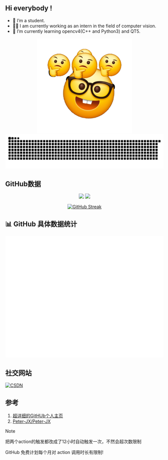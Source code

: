 ## Hi everybody ! 
- 🔭 I’m a student.
- 👨‍💻 I am currently working as an intern in the field of computer vision.
- 🌱 I’m currently learning opencv4(C++ and Python3) and QT5.

  
<div align="center">
 <!-- knock code pictures gif图片 -->
  <picture>
    <img src ="https://github.com/TravelTibet/gallery/blob/main/Github/2025.01/Nice.gif" width = "300px" height="300px" />
  </picture>
  
 <!-- 贪吃蛇动画 -->
<picture>
  <source media="(prefers-color-scheme: dark)" srcset="https://raw.githubusercontent.com/TravelTibet/TravelTibet/output/github-contribution-grid-snake-dark.svg">
  <source media="(prefers-color-scheme: light)" srcset="https://raw.githubusercontent.com/TravelTibet/TravelTibet/output/github-contribution-grid-snake.svg">
  <img alt="github contribution grid snake animation" src="https://raw.githubusercontent.com/TravelTibet/TravelTibet/output/github-contribution-grid-snake.svg">
</picture>
</div>


## GitHub数据

<div align="center">
  <!-- GitHub 数据统计 -->
  
  <img src= "https://github-readme-stats-git-masterrstaa-rickstaa.vercel.app/api?username=TravelTibet&hide_title=true&hide_border=true&show_icons=true&include_all_commits=true&line_height=21text_color=000&icon_color=000&bg_color=0,ea6161,ffc64d,fffc4d,52fa5a&theme=graywhite" /> 
  
  <img src  = "https://github-readme-stats-git-masterrstaa-rickstaa.vercel.app/api/top-langs/?username=TravelTibet&hide_title=true&hide_border=true&layout=compact&langs_count=6&text_color=000&icon_color=fff&bg_color=0,52fa5a,4dfcff,c64dff&theme=graywhite" />
  
  
<!-- github-readme-streak-stats 连续提交代码天数记录 -->
  
[![GitHub Streak](https://streak-stats.demolab.com?user=TravelTibet&theme=ocean-gradient&border_radius=3&date_format=%5BY.%5Dn.j)](https://git.io/streak-stats)

<!-- 奖杯-->
<!--
[![trophy](https://github-profile-trophy.vercel.app/?username=TravelTibet&theme=onedark)](https://github.com/ryo-ma/github-profile-trophy)
-->

</div>

## 📊 GitHub 具体数据统计

<!-- metrics 基础资料 -->
![Metrics](/github-metrics.svg)

## 社交网站

<!-- CSDN 数据-->
[![CSDN](https://stats.justsong.cn/api/csdn?id=m0_67829475&lang=zh-CN&theme=solarized-light)](https://blog.csdn.net/m0_67829475)


## 参考
1. [超详细的GitHUb个人主页](https://www.cnblogs.com/PeterJXL/p/18437094)
2. [Peter-JX/Peter-JX](https://github.com/Peter-JXL/Peter-JXL)

> [!NOTE]
> 
> 把两个action的触发都改成了12小时自动触发一次，不然会超次数限制
>
> GitHub 免费计划每个月对 action 调用时长有限制!



<!--
**TravelTibet/TravelTibet** is a ✨ _special_ ✨ repository because its `README.md` (this file) appears on your GitHub profile.

Here are some ideas to get you started:

- 🔭 I’m currently working on ...
- 🌱 I’m currently learning ...
- 👯 I’m looking to collaborate on ...
- 🤔 I’m looking for help with ...
- 💬 Ask me about ...
- 📫 How to reach me: ...
- 😄 Pronouns: ...
- ⚡ Fun fact: ...
-->
